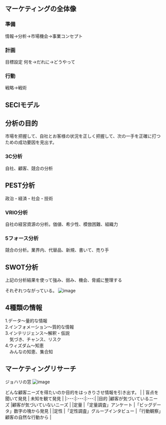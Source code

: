 ## マーケティングの全体像
### 準備
情報→分析→市場機会→事業コンセプト
### 計画
目標設定
何を→だれに→どうやって
### 行動
戦略→戦術



## SECIモデル



## 分析の目的
市場を把握して、自社とお客様の状況を正しく把握して、次の一手を正確に打つための成功要因を見出す。

### 3C分析
自社、顧客、競合の分析
## PEST分析
政治・経済・社会・技術
### VRIO分析
自社の経営資源の分析。価値、希少性、模倣困難、組織力
### 5フォース分析
競合の分析。業界内、代替品、新規、書いて、売り手
## SWOT分析
上記の分析結果を使って強み、弱み、機会、脅威に整理する

それぞれつながっている。
![image](https://github.com/user-attachments/assets/f014d553-7aea-40f7-afc1-f14c67d9cfcb)

## 4種類の情報  
1.データ～量的な情報  
2.インフォメーション～質的な情報  
3.インテリジェンス～解釈・仮説  
　気づき、チャンス、リスク  
4.ウィズダム～知恵  
　みんなの知恵、集合知  

## マーケティングリサーチ
ジョハリの窓
![image](https://github.com/user-attachments/assets/91530eaa-a076-4568-9e85-51adffbd0fdf)

どんな顧客ニーズを得たいのか目的をはっきりさせ情報を引き出す。
|  | 盲点を聞いて発見 | 未知を観て発見 |
|:---:|:---:|:---:|
|目的 |顧客が気づいているニーズ |顧客が気づいていないニーズ |
|定量 |「定量調査」アンケート |「ビッグデータ」数字の塊から発見 |
|定性 |「定性調査」グループインタビュー |「行動観察」顧客の自然な行動から |
